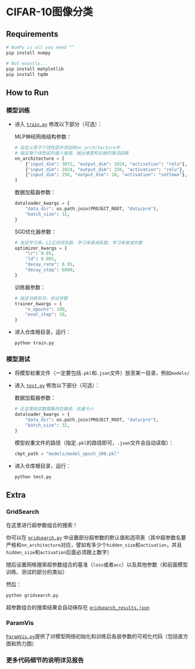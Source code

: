 # CIFAR-10图像分类
## Requirements

```bash
# NumPy is all you need ^^
pip install numpy

# Not exactly...
pip install matplotlib
pip install tqdm
```

## How to Run
### 模型训练

* 进入 [`train.py`](train.py) 修改以下部分（可选）：

  MLP神经网络结构参数：

  ```python
  # 自定义若干个线性层并添加到nn_architecture中
  # 指定每个线性层的输入维度、输出维度和后接的激活函数
  nn_architecture = [
      {"input_dim": 3072, "output_dim": 1024, "activation": "relu"},
      {"input_dim": 1024, "output_dim": 256, "activation": "relu"},
      {"input_dim": 256, "output_dim": 10, "activation": "softmax"},
  ]
  ```

  数据加载器参数：

  ```python
  dataloader_kwargs = {
      "data_dir": os.path.join(PROJECT_ROOT, "data/pre"),
      "batch_size": 32,
  }
  ```

  SGD优化器参数：

  ```python
  # 指定学习率、L2正则项系数、学习率衰减系数、学习率衰减步数
  optimizer_kwargs = {
      "lr": 0.05,
      "ld": 0.001,
      "decay_rate": 0.95,
      "decay_step": 6000,
  }
  ```

  训练器参数：

  ```python
  # 指定训练轮次、验证步数
  trainer_kwargs = {
      "n_epochs": 100,
      "eval_step": 10,
  }
  ```

* 进入仓库根目录，运行：

  ```bash
  python train.py
  ```

### 模型测试

* 将模型权重文件（一定要包括`.pkl`和`.json`文件）放至某一目录，例如`models/`

* 进入 [`test.py`](test.py) 修改以下部分（可选）：

  数据加载器参数：

  ```python
  # 在这里指定数据集所在路径、批量大小
  dataloader_kwargs = {
      "data_dir": os.path.join(PROJECT_ROOT, "data/pre"),
      "batch_size": 32,
  }
  ```

  模型权重文件的路径（指定`.pkl`的路径即可，`.json`文件会自动读取）：

  ```python
  ckpt_path = "models/model_epoch_100.pkl"
  ```

* 进入仓库根目录，运行：

  ```python
  python test.py
  ```

## Extra

### GridSearch

在这里进行超参数组合的搜索！

你可以在 [`gridsearch.py`](gridsearch.py) 中设置部分超参数的默认值和选项表（其中超参数名要严格和`nn_architecture`对应，譬如有多少个`hidden_size`和`activation`，并且`hidden_size`和`activation`后面必须跟上数字）

随后设置网格搜索超参数组合的基准（`loss`或者`acc`）以及其他参数（和前面模型训练、测试的部分的类似）

然后：

```python
python gridsearch.py
```

超参数组合的搜索结果会自动保存在 [`gridsearch_results.json`](gridsearch_results.json)

### ParamVis

[`ParamVis.py`](ParamVis.py)提供了对模型网络初始化和训练后各层参数的可视化代码（包括直方图和热力图）
### 更多代码细节的说明详见报告
